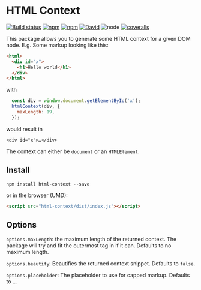 # HTML Context
[![Build status](https://img.shields.io/travis/joscha/html-context/master.svg)](https://travis-ci.org/joscha/html-context)
[![npm](https://img.shields.io/npm/v/html-context.svg)](https://www.npmjs.com/package/html-context)
[![npm](https://img.shields.io/npm/l/html-context.svg)](https://opensource.org/licenses/MIT)
[![David](https://img.shields.io/david/joscha/html-context.svg)](https://david-dm.org/joscha/html-context)
![node](https://img.shields.io/node/v/html-context.svg)
[![coveralls](https://img.shields.io/coveralls/joscha/html-context/master.svg)](https://coveralls.io/github/joscha/html-context)

This package allows you to generate some HTML context for a given DOM node. E.g.
Some markup looking like this:
```html
<html>
  <div id="x">
    <h1>Hello world</h1>
  </div>
</html>
```
with
```javascript
  const div = window.document.getElementById('x');
  htmlContext(div, {
    maxLength: 19,
  });
```
would result in
```
<div id="x">…</div>
```

The context can either be `document` or an `HTMLElement`.

## Install
```console
npm install html-context --save
```
or in the browser (UMD):
```html
<script src="html-context/dist/index.js"></script>
```

## Options
`options.maxLength`: the maximum length of the returned context. The package will try and fit the outermost tag in if it can. Defaults to no maximum length.

`options.beautify`: Beautifies the returned context snippet. Defaults to `false`.

`options.placeholder`: The placeholder to use for capped markup. Defaults to `…`.
